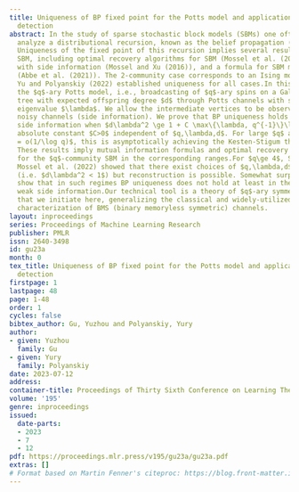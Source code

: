 ```yaml
---
title: Uniqueness of BP fixed point for the Potts model and applications to community
  detection
abstract: In the study of sparse stochastic block models (SBMs) one often needs to
  analyze a distributional recursion, known as the belief propagation (BP) recursion.
  Uniqueness of the fixed point of this recursion implies several results about the
  SBM, including optimal recovery algorithms for SBM (Mossel et al. (2016)) and SBM
  with side information (Mossel and Xu (2016)), and a formula for SBM mutual information
  (Abbe et al. (2021)). The 2-community case corresponds to an Ising model, for which
  Yu and Polyanskiy (2022) established uniqueness for all cases.In this paper we analyze
  the $q$-ary Potts model, i.e., broadcasting of $q$-ary spins on a Galton-Watson
  tree with expected offspring degree $d$ through Potts channels with second-largest
  eigenvalue $\lambda$. We allow the intermediate vertices to be observed through
  noisy channels (side information). We prove that BP uniqueness holds with and without
  side information when $d\lambda^2 \ge 1 + C \max\{\lambda, q^{-1}\}\log q$ for some
  absolute constant $C>0$ independent of $q,\lambda,d$. For large $q$ and $\lambda
  = o(1/\log q)$, this is asymptotically achieving the Kesten-Stigum threshold $d\lambda^2=1$.
  These results imply mutual information formulas and optimal recovery algorithms
  for the $q$-community SBM in the corresponding ranges.For $q\ge 4$, Sly (2011);
  Mossel et al. (2022) showed that there exist choices of $q,\lambda,d$ below Kesten-Stigum
  (i.e. $d\lambda^2 < 1$) but reconstruction is possible. Somewhat surprisingly, we
  show that in such regimes BP uniqueness does not hold at least in the presence of
  weak side information.Our technical tool is a theory of $q$-ary symmetric channels,
  that we initiate here, generalizing the classical and widely-utilized information-theoretic
  characterization of BMS (binary memoryless symmetric) channels.
layout: inproceedings
series: Proceedings of Machine Learning Research
publisher: PMLR
issn: 2640-3498
id: gu23a
month: 0
tex_title: Uniqueness of BP fixed point for the Potts model and applications to community
  detection
firstpage: 1
lastpage: 48
page: 1-48
order: 1
cycles: false
bibtex_author: Gu, Yuzhou and Polyanskiy, Yury
author:
- given: Yuzhou
  family: Gu
- given: Yury
  family: Polyanskiy
date: 2023-07-12
address: 
container-title: Proceedings of Thirty Sixth Conference on Learning Theory
volume: '195'
genre: inproceedings
issued:
  date-parts:
  - 2023
  - 7
  - 12
pdf: https://proceedings.mlr.press/v195/gu23a/gu23a.pdf
extras: []
# Format based on Martin Fenner's citeproc: https://blog.front-matter.io/posts/citeproc-yaml-for-bibliographies/
---
```

